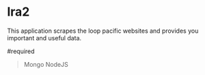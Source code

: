 # lra2

This application scrapes the loop pacific websites and provides you important and useful data.

#required
> Mongo
> NodeJS
